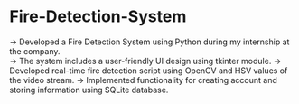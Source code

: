 # Fire-Detection-System

-> Developed a Fire Detection System using Python during my internship at the company. <br>
-> The system includes a user-friendly UI design using tkinter module.
-> Developed real-time fire detection script using OpenCV and HSV values of the video stream. 
-> Implemented functionality for creating account and storing information using SQLite database.
